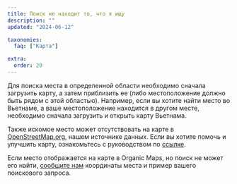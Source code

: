 ```yaml
---
title: Поиск не находит то, что я ищу
description: ""
updated: "2024-06-12"

taxonomies:
  faq: ["Карта"]

extra:
  order: 20
---
```


Для поиска места в определенной области необходимо сначала загрузить карту, а затем приблизить ее (либо местоположение должно быть рядом с этой областью). Например, если вы хотите найти место во Вьетнаме, а ваше местоположение находится в другом месте, необходимо сначала загрузить и открыть карту Вьетнама.

Также искомое место может отсутствовать на карте в [OpenStreetMap.org](https://www.openstreetmap.org/), нашем источнике данных. Если вы хотите помочь и улучшить карту, ознакомьтесь с руководством по [ссылке](https://wiki.openstreetmap.org/wiki/Contribute_map_data).

Если место отображается на карте в Organic Maps, но поиск не может его найти, [сообщите нам](mailto:support@organicmaps.app) координаты места и пример вашего поискового запроса.
